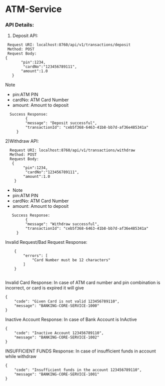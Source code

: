 # ATM-Service

### API Details:

1) Deposit API:
   
 ``` 
  Request URI: localhost:8760/api/v1/transactions/deposit
  Method: POST
  Request Body: 
{
        "pin":1234,       
         "cardNo":"123456789111",
        "amount":1.0
    }  
 ``` 
Note
-   pin:ATM PIN
-   cardNo: ATM Card Number
-   amount: Amount to deposit
  
 ``` 
   Success Response:
          {
          "message": "Deposit successful",
          "transactionId": "ceb5f368-6463-41b8-bb7d-af36e485341a"
      }
```	 

2)Withdraw API:
```  
  Request URI: localhost:8760/api/v1/transactions/withdraw
  Method: POST
  Request Body: 
   {
        "pin":1234,       
         "cardNo":"123456789111",
        "amount":1.0
    } 
````    
      
  
-   Note
-   pin:ATM PIN
-   cardNo: ATM Card Number
-   amount: Amount to deposit
  
 ``` 
    Success Response:
          {
          "message": "Withdraw successful",
          "transactionId": "ceb5f368-6463-41b8-bb7d-af36e485341a"
      }	  
```    
  Invalid Request/Bad Request Response:
```
    {
        "errors": [
            "Card Number must be 12 characters"
        ]
    }
    
```
Invalid Card Response:
In case of ATM card number and pin combination is incorrect, or card is expired it will give
    
    {
        "code": "Given Card is not valid 123456789110",
        "message": "BANKING-CORE-SERVICE-1000"
    }


Inactive Account Response:
In case of Bank Account is InActive
    
    {
        "code": "Inactive Account 123456789110",
        "message": "BANKING-CORE-SERVICE-1002"
    }


INSUFFICIENT FUNDS Response:
In case of insufficient funds in account while withdraw
    
    {
        "code": "Insufficient funds in the account 123456789110",
        "message": "BANKING-CORE-SERVICE-1001"
    }
    
    
    
